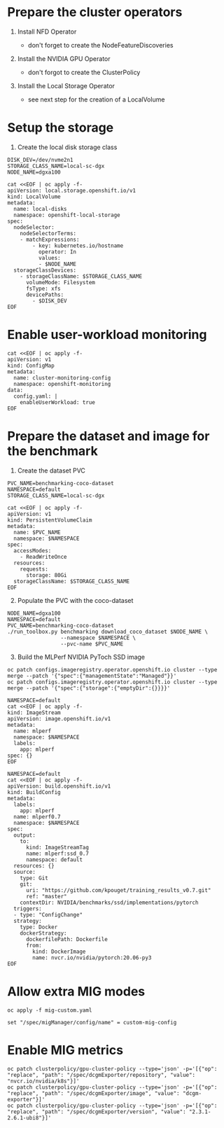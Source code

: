 # Prepare the cluster operators

1. Install NFD Operator
   - don't forget to create the NodeFeatureDiscoveries

2. Install the NVIDIA GPU Operator
   - don't forgot to create the ClusterPolicy

2. Install the Local Storage Operator
   - see next step for the creation of a LocalVolume

# Setup the storage

1. Create the local disk storage class

```
DISK_DEV=/dev/nvme2n1
STORAGE_CLASS_NAME=local-sc-dgx
NODE_NAME=dgxa100

cat <<EOF | oc apply -f-
apiVersion: local.storage.openshift.io/v1
kind: LocalVolume
metadata:
  name: local-disks
  namespace: openshift-local-storage
spec:
  nodeSelector:
    nodeSelectorTerms:
    - matchExpressions:
        - key: kubernetes.io/hostname
          operator: In
          values:
          - $NODE_NAME
  storageClassDevices:
    - storageClassName: $STORAGE_CLASS_NAME
      volumeMode: Filesystem
      fsType: xfs
      devicePaths:
        - $DISK_DEV
EOF
```

# Enable user-workload monitoring

```
cat <<EOF | oc apply -f-
apiVersion: v1
kind: ConfigMap
metadata:
  name: cluster-monitoring-config
  namespace: openshift-monitoring
data:
  config.yaml: |
    enableUserWorkload: true
EOF
```

# Prepare the dataset and image for the benchmark

1. Create the dataset PVC

```
PVC_NAME=benchmarking-coco-dataset
NAMESPACE=default
STORAGE_CLASS_NAME=local-sc-dgx

cat <<EOF | oc apply -f-
apiVersion: v1
kind: PersistentVolumeClaim
metadata:
  name: $PVC_NAME
  namespace: $NAMESPACE
spec:
  accessModes:
    - ReadWriteOnce
  resources:
    requests:
      storage: 80Gi
  storageClassName: $STORAGE_CLASS_NAME
EOF
```

2. Populate the PVC with the coco-dataset

```
NODE_NAME=dgxa100
NAMESPACE=default
PVC_NAME=benchmarking-coco-dataset
./run_toolbox.py benchmarking download_coco_dataset $NODE_NAME \
                 --namespace $NAMESPACE \
                 --pvc-name $PVC_NAME
```

3. Build the MLPerf NVIDIA PyToch SSD image

```
oc patch configs.imageregistry.operator.openshift.io cluster --type merge --patch '{"spec":{"managementState":"Managed"}}'
oc patch configs.imageregistry.operator.openshift.io cluster --type merge --patch '{"spec":{"storage":{"emptyDir":{}}}}'
```

```
NAMESPACE=default
cat <<EOF | oc apply -f-
kind: ImageStream
apiVersion: image.openshift.io/v1
metadata:
  name: mlperf
  namespace: $NAMESPACE
  labels:
    app: mlperf
spec: {}
EOF
```

```
NAMESPACE=default
cat <<EOF | oc apply -f-
apiVersion: build.openshift.io/v1
kind: BuildConfig
metadata:
  labels:
    app: mlperf
  name: mlperf0.7
  namespace: $NAMESPACE
spec:
  output:
    to:
      kind: ImageStreamTag
      name: mlperf:ssd_0.7
      namespace: default
  resources: {}
  source:
    type: Git
    git:
      uri: "https://github.com/kpouget/training_results_v0.7.git"
      ref: "master"
    contextDir: NVIDIA/benchmarks/ssd/implementations/pytorch
  triggers:
  - type: "ConfigChange"
  strategy:
    type: Docker
    dockerStrategy:
      dockerfilePath: Dockerfile
      from:
        kind: DockerImage
        name: nvcr.io/nvidia/pytorch:20.06-py3
EOF
```

# Allow extra MIG modes

```
oc apply -f mig-custom.yaml

set "/spec/migManager/config/name" = custom-mig-config
```

# Enable MIG metrics

```
oc patch clusterpolicy/gpu-cluster-policy --type='json' -p='[{"op": "replace", "path": "/spec/dcgmExporter/repository", "value": "nvcr.io/nvidia/k8s"}]'
oc patch clusterpolicy/gpu-cluster-policy --type='json' -p='[{"op": "replace", "path": "/spec/dcgmExporter/image", "value": "dcgm-exporter"}]'
oc patch clusterpolicy/gpu-cluster-policy --type='json' -p='[{"op": "replace", "path": "/spec/dcgmExporter/version", "value": "2.3.1-2.6.1-ubi8"}]'
```
